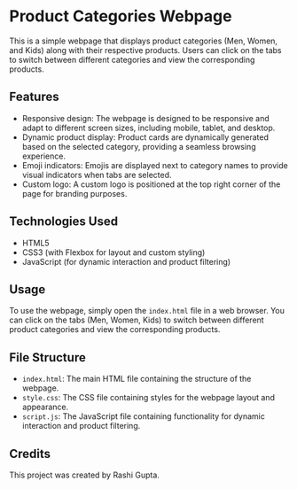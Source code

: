 # Product Categories Webpage

This is a simple webpage that displays product categories (Men, Women, and Kids) along with their respective products. Users can click on the tabs to switch between different categories and view the corresponding products.

## Features

- Responsive design: The webpage is designed to be responsive and adapt to different screen sizes, including mobile, tablet, and desktop.
- Dynamic product display: Product cards are dynamically generated based on the selected category, providing a seamless browsing experience.
- Emoji indicators: Emojis are displayed next to category names to provide visual indicators when tabs are selected.
- Custom logo: A custom logo is positioned at the top right corner of the page for branding purposes.

## Technologies Used

- HTML5
- CSS3 (with Flexbox for layout and custom styling)
- JavaScript (for dynamic interaction and product filtering)

## Usage

To use the webpage, simply open the `index.html` file in a web browser. You can click on the tabs (Men, Women, Kids) to switch between different product categories and view the corresponding products.

## File Structure

- `index.html`: The main HTML file containing the structure of the webpage.
- `style.css`: The CSS file containing styles for the webpage layout and appearance.
- `script.js`: The JavaScript file containing functionality for dynamic interaction and product filtering.


## Credits

This project was created by Rashi Gupta.


